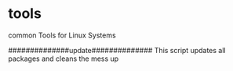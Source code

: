 # tools
common Tools for Linux Systems


##############update##############
This script updates all packages and cleans the mess up
